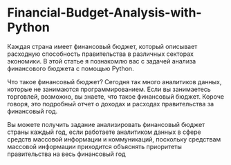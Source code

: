 # Financial-Budget-Analysis-with-Python
Каждая страна имеет финансовый бюджет, который описывает расходную способность правительства в различных секторах экономики. В этой статье я познакомлю вас с задачей анализа финансового бюджета с помощью Python.

Что такое финансовый бюджет?
Сегодня так много аналитиков данных, которые не занимаются программированием. Если вы занимаетесь торговлей, возможно, вы знаете, что такое финансовый бюджет. Короче говоря, это подробный отчет о доходах и расходах правительства за финансовый год.

Вы можете получить задание анализировать финансовый бюджет страны каждый год, если работаете аналитиком данных в сфере средств массовой информации и коммуникаций, поскольку средствам массовой информации приходится объяснять приоритеты правительства на весь финансовый год 

